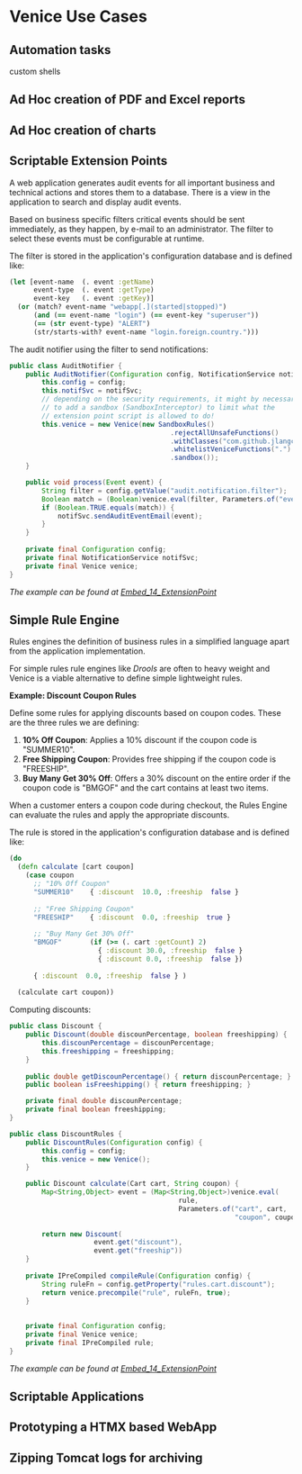 # Venice Use Cases




## Automation tasks

custom shells 



## Ad Hoc creation of PDF and Excel reports 


## Ad Hoc creation of charts 



## Scriptable Extension Points

A web application generates audit events for all important business and 
technical actions and stores them to a database. There is a view in the
application to search and display audit events.

Based on business specific filters critical events should be sent immediately,
as they happen, by e-mail to an administrator. The filter to select these 
events must be configurable at runtime.


The filter is stored in the application's configuration database and is 
defined like:

```clojure
(let [event-name  (. event :getName)
      event-type  (. event :getType)
      event-key   (. event :getKey)]
  (or (match? event-name "webapp[.](started|stopped)")
      (and (== event-name "login") (== event-key "superuser"))
      (== (str event-type) "ALERT")
      (str/starts-with? event-name "login.foreign.country.")))
```

The audit notifier using the filter to send notifications:

```java
public class AuditNotifier {
    public AuditNotifier(Configuration config, NotificationService notifSvc) {
        this.config = config;
        this.notifSvc = notifSvc;
        // depending on the security requirements, it might by necessary
        // to add a sandbox (SandboxInterceptor) to limit what the
        // extension point script is allowed to do!
        this.venice = new Venice(new SandboxRules()
                                        .rejectAllUnsafeFunctions()
                                        .withClasses("com.github.jlangch.venice.examples.*:*")
                                        .whitelistVeniceFunctions(".")
                                        .sandbox());
    }

    public void process(Event event) {
        String filter = config.getValue("audit.notification.filter");
        Boolean match = (Boolean)venice.eval(filter, Parameters.of("event", event));
        if (Boolean.TRUE.equals(match)) {
            notifSvc.sendAuditEventEmail(event);
        }
    }
    
    private final Configuration config;
    private final NotificationService notifSvc;
    private final Venice venice;
}
```

*The example can be found at [Embed_14_ExtensionPoint](https://github.com/jlangch/venice/blob/master/src/main/java/com/github/jlangch/venice/examples/Embed_14_ExtensionPoint.java)*



## Simple Rule Engine

Rules engines the definition of business rules in a simplified language 
apart from the application implementation.

For simple rules rule engines like *Drools* are often to heavy weight and
Venice is a viable alternative to define simple lightweight rules.


**Example: Discount Coupon Rules**

Define some rules for applying discounts based on coupon codes. These are 
the three rules we are defining:

1. **10% Off Coupon**: Applies a 10% discount if the coupon code is "SUMMER10".
2. **Free Shipping Coupon**: Provides free shipping if the coupon code is "FREESHIP".
3. **Buy Many Get 30% Off**: Offers a 30% discount on the entire order if the coupon code is "BMGOF" and the cart contains at least two items.

When a customer enters a coupon code during checkout, the Rules Engine can 
evaluate the rules and apply the appropriate discounts.


The rule is stored in the application's configuration database and is 
defined like:

```clojure
(do
  (defn calculate [cart coupon]
    (case coupon
      ;; "10% Off Coupon"
      "SUMMER10"    { :discount  10.0, :freeship  false }
    
      ;; "Free Shipping Coupon"
      "FREESHIP"    { :discount  0.0, :freeship  true }
      
      ;; "Buy Many Get 30% Off"
      "BMGOF"       (if (>= (. cart :getCount) 2) 
                      { :discount 30.0, :freeship  false }
                      { :discount 0.0, :freeship  false })
    
      { :discount  0.0, :freeship  false } )
    
  (calculate cart coupon))
```

Computing discounts:

```java
public class Discount {
    public Discount(double discounPercentage, boolean freeshipping) {
        this.discounPercentage = discounPercentage;
        this.freeshipping = freeshipping;
    }
    
    public double getDiscounPercentage() { return discounPercentage; }
    public boolean isFreeshipping() { return freeshipping; }

    private final double discounPercentage;
    private final boolean freeshipping;
}

public class DiscountRules {
    public DiscountRules(Configuration config) {
        this.config = config;
        this.venice = new Venice();
    }

    public Discount calculate(Cart cart, String coupon) {
        Map<String,Object> event = (Map<String,Object>)venice.eval(
                                          rule,
                                          Parameters.of("cart", cart, 
                                                        "coupon", coupon));
                                                        
        return new Discount(
                     event.get("discount"),
                     event.get("freeship"))
    }
    
    private IPreCompiled compileRule(Configuration config) {
        String ruleFn = config.getProperty("rules.cart.discount");
        return venice.precompile("rule", ruleFn, true);
    }
    
    
    private final Configuration config;
    private final Venice venice;
    private final IPreCompiled rule;
}
```

*The example can be found at [Embed_14_ExtensionPoint](https://github.com/jlangch/venice/blob/master/src/main/java/com/github/jlangch/venice/examples/Embed_15_ExtensionPoint.java)*



## Scriptable Applications




## Prototyping a HTMX based WebApp



## Zipping Tomcat logs for archiving




